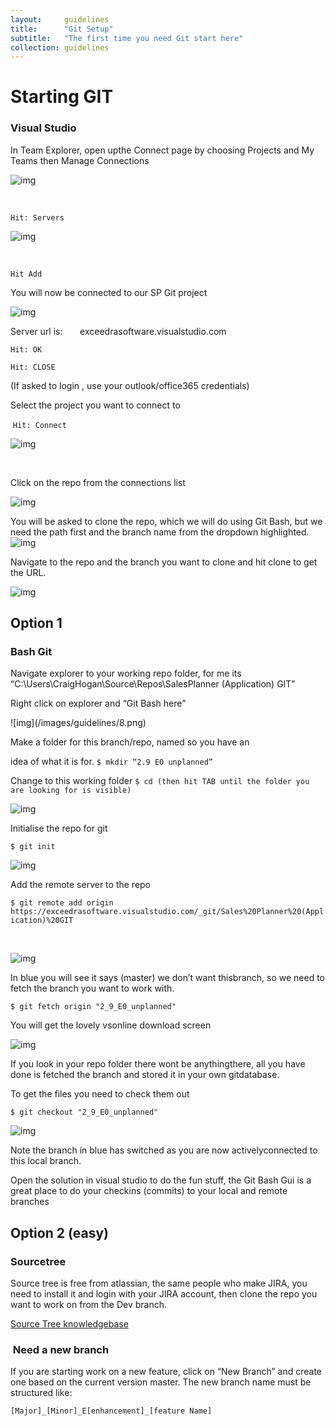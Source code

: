 ```yaml
---
layout:     guidelines
title:      "Git Setup"
subtitle:   "The first time you need Git start here"
collection: guidelines
---
```


# Starting GIT



### Visual Studio 

In Team Explorer, open upthe Connect page by choosing Projects and My Teams then Manage Connections

![img](/images/guidelines/1.png)

 

`Hit: Servers`

![img](/images/guidelines/2.png)

 

`Hit Add`

You will now be connected to our SP Git project

![img](/images/guidelines/3.png)

Server url is:       exceedrasoftware.visualstudio.com

`Hit: OK`

`Hit: CLOSE`

(If asked to login , use your outlook/office365 credentials)

Select the project you want to connect to

 `Hit: Connect` 

![img](/images/guidelines/4.png)

 

Click on the repo from the connections list

![img](/images/guidelines/5.png)

You will be asked to clone the repo, which we will do using Git Bash, but we need the path first and the branch name from the dropdown highlighted.
![img](/images/guidelines/6.png)



Navigate to the repo and the branch you want to clone and hit clone to get the URL.

![img](/images/guidelines/7.png)


## Option 1 

### Bash Git

Navigate explorer to your working repo folder, for me its “C:\Users\CraigHogan\Source\Repos\SalesPlanner (Application) GIT”

Right click on explorer and “Git Bash here”
<!--Note all commands/file names are case sensitive-->![img](/images/guidelines/8.png)

Make a folder for this branch/repo, named so you have an

idea of what it is for.
`$ mkdir “2.9 E0 unplanned”`

Change to this working folder
`$ cd (then hit TAB until the folder you are looking for is visible)`

![img](/images/guidelines/9.png)

Initialise the repo for git

`$ git init`

![img](/images/guidelines/10.png)

Add the remote server to the repo

`$ git remote add origin https://exceedrasoftware.visualstudio.com/_git/Sales%20Planner%20(Application)%20GIT`

 

![img](/images/guidelines/11.png)

In blue you will see it says (master) we don’t want thisbranch, so we need to fetch the branch you want to work with.

`$ git fetch origin "2_9_E0_unplanned"`

You will get the lovely vsonline download screen

![img](/images/guidelines/12.png)

If you look in your repo folder there wont be anythingthere, all you have done is fetched the branch and stored it in your own gitdatabase.

To get the files you need to check them out

`$ git checkout "2_9_E0_unplanned"`

![img](/images/guidelines/13.png)

Note the branch in blue has switched as you are now activelyconnected to this local branch.

Open the solution in visual studio to do the fun stuff, the Git Bash Gui is a great place to do your checkins (commits) to your local and remote branches


## Option 2 (easy)

### Sourcetree

Source tree is free from atlassian, the same people who make JIRA, you need to install it and login with your JIRA account, then clone the repo you want to work on from the Dev branch.

[Source Tree knowledgebase](https://confluence.atlassian.com/sourcetreekb)


###  Need a new branch

If you are starting work on a new feature, click on “New Branch” and create one based on the current version master.
The new branch name must be structured like:  

`[Major]_[Minor]_E[enhancement]_[feature Name]`

<!--
### Git whistles

This uses ruby, so you will need ot install this as per the ruby Setup
[install](https://github.com/mezis/git-whistles)

Navigate to the project Git and run:

'''
$ git config [--global] jira.username ??????.?????@exceedra.com
$ git config [--global] jira.password ???????
$ git config [--global] jira.site https://exceedra.atlassian.net
'''

-->